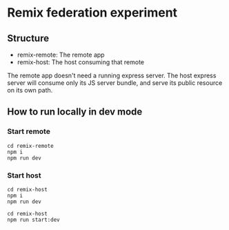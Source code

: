 # Remix federation experiment

## Structure

- remix-remote: The remote app
- remix-host: The host consuming that remote

The remote app doesn't need a running express server.
The host express server will consume only its JS server bundle, and serve its public resource on its own path.

## How to run locally in dev mode

### Start remote

```
cd remix-remote
npm i
npm run dev
```

### Start host
```
cd remix-host
npm i
npm run dev
```

```
cd remix-host
npm run start:dev
```
